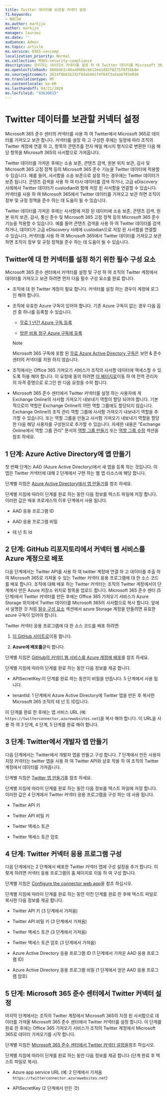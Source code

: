 ```yaml
---
title: Twitter 데이터를 보관할 커넥터 설정
f1.keywords:
- NOCSH
ms.author: markjjo
author: markjjo
manager: laurawi
ms.date: ''
audience: Admin
ms.topic: article
ms.service: O365-seccomp
localization_priority: Normal
ms.collection: M365-security-compliance
description: 관리자는 네이티브 커넥터를 설정 하 여 Twitter 데이터를 Microsoft 365로 가져올 수 있습니다. 이를 통해 Microsoft 365의 타사 데이터 원본에서 데이터를 보관할 수 있으므로 법적 보존, 콘텐츠 검색 및 보존 정책과 같은 규정 준수 기능을 사용 하 여 조직의 타사 데이터를 관리 하는 것을 관리할 수도 있습니다.
ms.openlocfilehash: 866bd61c40aa998bcb612ee1d82f8275f075bb8e
ms.sourcegitcommit: 2614f8b81b332f8dab461f4f64f3adaa6703e0d6
ms.translationtype: MT
ms.contentlocale: ko-KR
ms.lasthandoff: 04/21/2020
ms.locfileid: "43630615"
---
```

# <a name="set-up-a-connector-to-archive-twitter-data"></a>Twitter 데이터를 보관할 커넥터 설정

Microsoft 365 준수 센터의 커넥터를 사용 하 여 Twitter에서 Microsoft 365로 데이터를 가져오고 보관 합니다. 커넥터를 설정 하 고 구성한 후에는 일정에 따라 조직의 Twitter 계정에 연결 하 고, 항목의 콘텐츠를 전자 메일 메시지 형식으로 변환한 다음 해당 항목을 Microsoft 365의 사서함으로 가져옵니다.

Twitter 데이터를 가져온 후에는 소송 보존, 콘텐츠 검색, 원본 위치 보관, 감사 및 Microsoft 365 고정 정책 등의 Microsoft 365 준수 기능을 Twitter 데이터에 적용할 수 있습니다. 예를 들어, 사서함을 소송 보존으로 설정 하는 경우에는 Twitter 데이터가 보존 됩니다. 콘텐츠 검색을 사용 하 여 타사 데이터를 검색 하거나, 고급 eDiscovery 사례에서 Twitter 데이터가 custodian와 함께 저장 된 사서함을 연결할 수 있습니다. 커넥터를 사용 하 여 Microsoft 365에서 Twitter 데이터를 가져오고 보관 하면 조직이 정부 및 규정 정책을 준수 하는 데 도움이 될 수 있습니다.

Twitter 데이터를 가져온 후에는 사서함에 저장 된 데이터에 소송 보존, 콘텐츠 검색, 원본 위치 보관, 감사, 통신 준수 및 Microsoft 365 고정 정책 등의 Microsoft 365 준수 기능을 적용할 수 있습니다. 예를 들어 콘텐츠 검색을 사용 하 여 Twitter 데이터를 검색 하거나, 데이터가 고급 eDiscovery 사례에 custodian으로 저장 된 사서함을 연결할 수 있습니다. 커넥터를 사용 하 여 Microsoft 365에서 Twitter 데이터를 가져오고 보관 하면 조직이 정부 및 규정 정책을 준수 하는 데 도움이 될 수 있습니다.

## <a name="prerequisites-for-setting-up-a-connector-for-twitter"></a>Twitter에 대 한 커넥터를 설정 하기 위한 필수 구성 요소

Microsoft 365 준수 센터에서 커넥터를 설정 및 구성 하 여 조직의 Twitter 계정에서 데이터를 가져오고 보관 하려면 먼저 다음 필수 구성 요소를 완료 합니다.

- 조직에 대 한 Twitter 계정이 필요 합니다. 커넥터를 설정 하는 경우이 계정에 로그인 해야 합니다.

- 조직에 유효한 Azure 구독이 있어야 합니다. 기존 Azure 구독이 없는 경우 다음 옵션 중 하나를 등록할 수 있습니다.

    - [무료 1 년간 Azure 구독 등록](https://azure.microsoft.com/free) 

    - [방문 비용 청구 Azure 구독에 등록](https://azure.microsoft.com/pricing/purchase-options/pay-as-you-go/)

    > [!NOTE]
    > Microsoft 365 구독에 포함 된 [무료 Azure Active Directory 구독은](use-your-free-azure-ad-subscription-in-office-365.md) 보안 & 준수 센터의 커넥터를 지원 하지 않습니다.

- 조직에서는 Office 365 가져오기 서비스가 조직의 사서함 데이터에 액세스할 수 있도록 허용 해야 합니다. 이 요청에 동의 하려면 [이 페이지로](https://login.microsoftonline.com/common/oauth2/authorize?client_id=570d0bec-d001-4c4e-985e-3ab17fdc3073&response_type=code&redirect_uri=https://portal.azure.com/&nonce=1234&prompt=admin_consent)이동 하 여 전역 관리자의 자격 증명으로 로그인 한 다음 요청을 수락 합니다.

- Microsoft 365 준수 센터에서 Twitter 커넥터를 설정 하는 사용자에 게 Exchange Online의 사서함 가져오기 내보내기 역할이 할당 되어야 합니다. 기본적으로이 역할은 Exchange Online의 어떤 역할 그룹에도 할당되지 않습니다. Exchange Online의 조직 관리 역할 그룹에 사서함 가져오기 내보내기 역할을 추가할 수 있습니다. 또는 역할 그룹을 만들고 사서함 가져오기 내보내기 역할을 할당 한 다음 해당 사용자를 구성원으로 추가할 수 있습니다. 자세한 내용은 "Exchange Online에서 역할 그룹 관리" 문서의 [역할 그룹 만들기](https://docs.microsoft.com/Exchange/permissions-exo/role-groups#create-role-groups) 또는 [역할 그룹 수정](https://docs.microsoft.com/Exchange/permissions-exo/role-groups#modify-role-groups) 섹션을 참조 하세요.

## <a name="step-1-create-an-app-in-azure-active-directory"></a>1 단계: Azure Active Directory에 앱 만들기

첫 번째 단계는 AAD (Azure Active Directory)에서 새 앱을 등록 하는 것입니다. 이 앱은 Twitter 커넥터에 대해 2 단계에서 구현 하는 웹 앱 리소스에 해당 합니다.

단계별 지침은 [Azure Active Directory에서 앱 만들기](deploy-twitter-connector.md#step-1-create-an-app-in-azure-active-directory)를 참조 하세요.

단계별 지침에 따라이 단계를 완료 하는 동안 다음 정보를 텍스트 파일에 저장 합니다. 이러한 값은 배포 프로세스의 이후 단계에서 사용 됩니다.

- AAD 응용 프로그램 ID

- AAD 응용 프로그램 비밀

- 테 넌 트 Id

## <a name="step-2-deploy-connector-web-service-from-github-repository-to-your-azure-account"></a>2 단계: GitHub 리포지토리에서 커넥터 웹 서비스를 Azure 계정으로 배포

다음 단계에서는 Twitter API를 사용 하 여 twitter 계정에 연결 하 고 데이터를 추출 하 여 Microsoft 365로 가져올 수 있는 Twitter 커넥터 응용 프로그램에 대 한 소스 코드를 배포 합니다. 조직에 대해 배포 하는 Twitter 커넥터는 조직의 Twitter 계정에서이 단계에서 만든 Azure 저장소 위치로 항목을 업로드 합니다. Microsoft 365 준수 센터 (5 단계)에서 Twitter 커넥터를 만든 후에는 Office 365 가져오기 서비스가 Azure Storage 위치에서 Twitter 데이터를 Microsoft 365의 사서함으로 복사 합니다. 앞에서 설명한 것 처럼 [필수 구성 요소](#prerequisites-for-setting-up-a-connector-for-twitter) 섹션에서 azure Storage 계정을 만들려면 유효한 azure 구독이 있어야 합니다.

Twitter 커넥터 응용 프로그램에 대 한 소스 코드를 배포 하려면:

1. [이 GitHub 사이트로](https://github.com/microsoft/m365-sample-twitter-connector-csharp-aspnet)이동 합니다.

2. **Azure에 배포를**클릭 합니다.

단계별 지침은 [GitHub의 커넥터 웹 서비스를 Azure 계정에 배포](deploy-twitter-connector.md#step-2-deploy-the-connector-web-service-from-github-to-your-azure-account)를 참조 하세요.

단계별 지침에 따라이 단계를 완료 하는 동안 다음 정보를 제공 합니다.

- APISecretKey:이 단계를 완료 하는 동안이 비밀을 만듭니다. 5 단계에서 사용 됩니다.

- tenantId: 1 단계에서 Azure Active Directory에 Twitter 앱을 만든 후 복사한 Microsoft 365 조직의 테 넌 트 ID입니다.

이 단계를 완료 한 후에는 앱 서비스 URL (예: `https://twitterconnector.azurewebsites.net`)을 복사 해야 합니다. 이 URL을 사용 하 여 3 단계, 4 단계, 5 단계를 완료 해야 합니다.

## <a name="step-3-create-developer-app-on-twitter"></a>3 단계: Twitter에서 개발자 앱 만들기

다음 단계에서는 Twitter에서 개발자 앱을 만들고 구성 합니다. 7 단계에서 만든 사용자 지정 커넥터는 twitter 앱을 사용 하 여 Twitter API와 상호 작용 하 여 조직의 Twitter 계정에서 데이터를 가져옵니다.

단계별 지침은 [Twitter 앱 만들기](deploy-twitter-connector.md#step-3-create-the-twitter-app)를 참조 하세요.

단계별 지침에 따라이 단계를 완료 하는 동안 다음 정보를 텍스트 파일에 저장 합니다. 이러한 값은 4 단계에서 Twitter 커넥터 응용 프로그램을 구성 하는 데 사용 됩니다.

- Twitter API 키

- Twitter API 비밀 키

- Twitter 액세스 토큰

- Twitter 액세스 토큰 암호

## <a name="step-4-configure-the-twitter-connector-app"></a>4 단계: Twitter 커넥터 응용 프로그램 구성

다음 단계에서는 2 단계에서 배포한 Twitter 커넥터 앱에 구성 설정을 추가 합니다. 이렇게 하려면 커넥터 응용 프로그램의 홈 페이지로 이동 하 여 구성 합니다.

단계별 지침은 [Configure the connector web app](deploy-twitter-connector.md#step-4-configure-the-connector-web-app)을 참조 하십시오.

단계별 지침에 따라이 단계를 완료 하는 동안 이전 단계를 완료 한 후에 텍스트 파일로 복사한 다음 정보를 제공 합니다.

- Twitter API 키 (3 단계에서 가져옴)

- Twitter API 비밀 키 (3 단계에서 가져옴)

- Twitter 액세스 토큰 (3 단계에서 가져옴)

- Twitter 액세스 토큰 암호 (3 단계에서 가져옴)

- Azure Active Directory 응용 프로그램 ID (1 단계에서 가져온 AAD 응용 프로그램 ID)

- Azure Active Directory 응용 프로그램 비밀 (1 단계에서 얻은 AAD 응용 프로그램 암호)

## <a name="step-5-set-up-a-twitter-connector-in-the-microsoft-365-compliance-center"></a>5 단계: Microsoft 365 준수 센터에서 Twitter 커넥터 설정

마지막 단계에서는 조직의 Twitter 계정에서 Microsoft 365의 지정 된 사서함으로 데이터를 가져올 Microsoft 365 준수 센터에서 Twitter 커넥터를 설정 합니다. 이 단계를 완료 한 후에는 Office 365 가져오기 서비스가 조직의 Twitter 계정에서 Microsoft 365로 데이터 가져오기를 시작 합니다.

단계별 지침은 [Microsoft 365 준수 센터에서 Twitter 커넥터 설정을](deploy-twitter-connector.md#step-5-set-up-a-twitter-connector-in-the-microsoft-365-compliance-center)참조 하십시오. 

단계별 지침에 따라이 단계를 완료 하는 동안 다음 정보를 제공 합니다 (단계 완료 후 텍스트 파일로 복사).

- Azure app service URL (예: 2 단계에서 가져옴 `https://twitterconnector.azurewebsites.net`)

- APISecretKey (2 단계에서 만든 것)
